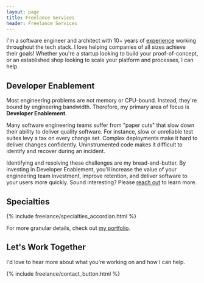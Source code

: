```yaml
---
layout: page
title: Freelance Services
header: Freelance Services
---
```


I'm a software engineer and architect with 10+ years of [experience](/portfolio) working throughout the tech stack. I
love helping companies of all sizes achieve their goals! Whether you're a startup looking to build your
proof-of-concept, or an established shop looking to scale your platform and processes, I can help.

## Developer Enablement

Most engineering problems are not memory or CPU-bound. Instead, they're bound by engineering bandwidth. Therefore, my
primary area of focus is **Developer Enablement**.

Many software engineering teams suffer from "paper cuts" that slow down their ability to deliver quality software. For
instance, slow or unreliable test suites levy a tax on every change set. Complex deployments make it hard to deliver
changes confidently. Uninstrumented code makes it difficult to identify and recover during an incident.

Identifying and resolving these challenges are my bread-and-butter. By investing in Developer Enablement, you'll
increase the value of your engineering team investment, improve retention, and deliver software to your users more
quickly. Sound interesting? Please [reach out](/freelance/contact) to learn more.

## Specialties

{% include freelance/specialties_accordian.html %}

For more granular details, check out [my portfolio](/portfolio).

## Let's Work Together

I'd love to hear more about what you're working on and how I can help.

{% include freelance/contact_button.html %}
